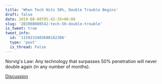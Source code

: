 ```yaml
---
title: 'When Tech Hits 50%, Double Trouble Begins'
draft: false
date: 2019-08-08T05:42:35+00:00
slug: '201908080542-tech-50-double-trouble'
is_tweet: true
tweet_info:
  id: '1159233403608162306'
  type: 'post'
  is_thread: False
---
```




Norvig's Law: Any technology that surpasses 50% penetration will never double again (in any number of months).

[Discussion](https://x.com/sytelus/status/1159233403608162306)
